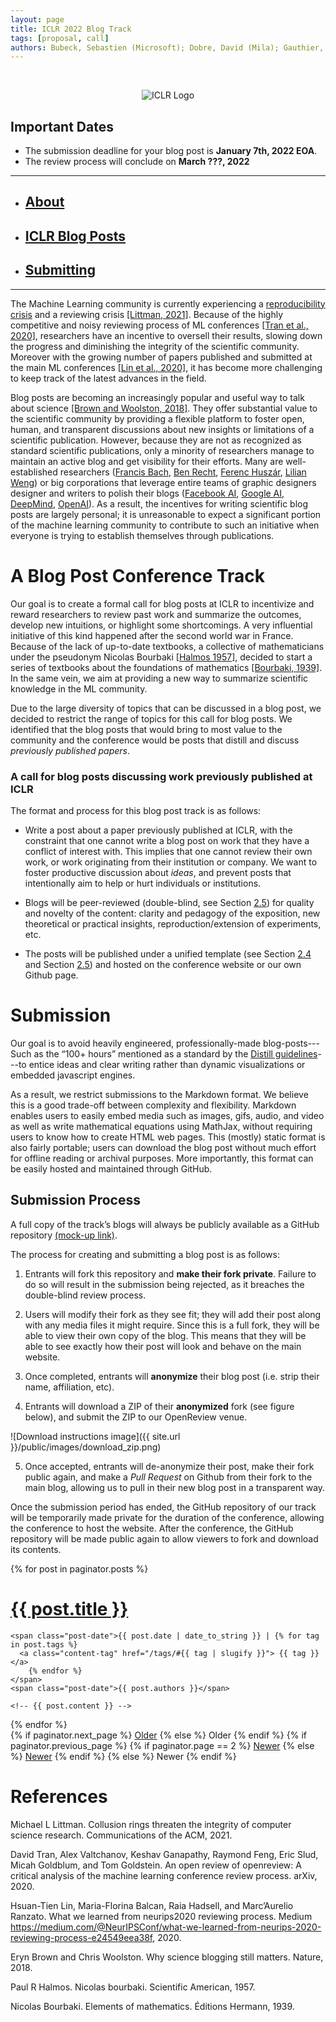 ```yaml
---
layout: page
title: ICLR 2022 Blog Track
tags: [proposal, call]
authors: Bubeck, Sebastien (Microsoft); Dobre, David (Mila); Gauthier, Charlie (Mila); Gidel, Gauthier (Mila); Vernade, Claire (DeepMind)
---
```


<br>
<p align="center">
  <img src="{{ sit.url }}/public/images/2021/2021-09-01-sample-submission/ICLR-logo.png" alt="ICLR Logo">
</p>

## Important Dates

- The submission deadline for your blog post is **January 7th, 2022 EOA**.
- The review process will conclude on **March ???, 2022**

---

- <h2><a href="about">About</a></h2>
- <h2><a href="blog">ICLR Blog Posts</a></h2>
- <h2><a href="submitting">Submitting</a></h2>

---

<!-- # Motivation -->

The Machine Learning community is currently experiencing a
[reproducibility crisis](https://neuripsconf.medium.com/designing-the-reproducibility-program-for-neurips-2020-7fcccaa5c6ad)
and a reviewing crisis [[Littman, 2021]](#Litt). Because of the highly competitive and noisy
reviewing process of ML conferences [[Tran et al., 2020]](#Tran), researchers have an incentive to
oversell their results, slowing down the progress and diminishing the
integrity of the scientific community. Moreover with the growing number
of papers published and submitted at the main ML conferences [[Lin et al., 2020]](#Lin), it has
become more challenging to keep track of the latest advances in the
field.

Blog posts are becoming an increasingly popular and useful way to talk
about science [[Brown and Woolston, 2018]](#Brow).
They offer substantial value to the scientific community
by providing a flexible platform to foster open, human, and transparent
discussions about new insights or limitations of a scientific
publication. However, because they are not as recognized as standard
scientific publications, only a minority of researchers manage to
maintain an active blog and get visibility for their efforts. Many are
well-established researchers ([Francis Bach](https://francisbach.com/),
[Ben Recht](https://www.argmin.net/), [Ferenc
Huszár](https://www.inference.vc/), [Lilian
Weng](https://lilianweng.github.io/lil-log/)) or big corporations that
leverage entire teams of graphic designers designer and writers to
polish their blogs ([Facebook AI](https://ai.facebook.com/blog/?page=1),
[Google AI](https://ai.googleblog.com/),
[DeepMind](https://deepmind.com/blog),
[OpenAI](https://openai.com/blog/)). As a result, the incentives for
writing scientific blog posts are largely personal; it is unreasonable
to expect a significant portion of the machine learning community to
contribute to such an initiative when everyone is trying to establish
themselves through publications.


# A Blog Post Conference Track

Our goal is to create a formal call for blog posts at ICLR to
incentivize and reward researchers to review past work and summarize the
outcomes, develop new intuitions, or highlight some shortcomings. A very
influential initiative of this kind happened after the second world war
in France. Because of the lack of up-to-date textbooks, a collective of
mathematicians under the pseudonym Nicolas Bourbaki [[Halmos 1957]](#Halm), decided to start a
series of textbooks about the foundations of mathematics [[Bourbaki, 1939]](#Bour).
In the same vein, we aim at providing a new way to summarize scientific knowledge in
the ML community.

Due to the large diversity of topics that can be discussed in a blog
post, we decided to restrict the range of topics for this call for blog
posts. We identified that the blog posts that would bring to most value
to the community and the conference would be posts that distill and
discuss *previously published papers*.

### A call for blog posts discussing work previously published at ICLR

The format and process for this blog post track is as follows:

-   Write a post about a paper previously published at ICLR, with the
    constraint that one cannot write a blog post on work that they have
    a conflict of interest with. This implies that one cannot review
    their own work, or work originating from their institution or
    company. We want to foster productive discussion about *ideas*, and
    prevent posts that intentionally aim to help or hurt individuals or
    institutions.

-   Blogs will be peer-reviewed (double-blind, see
    Section <a href="#sub:sub_process" data-reference-type="ref" data-reference="sub:sub_process">2.5</a>)
    for quality and novelty of the content: clarity and pedagogy of the
    exposition, new theoretical or practical insights,
    reproduction/extension of experiments, etc.

-   The posts will be published under a unified template (see
    Section <a href="#sub:sub_format" data-reference-type="ref" data-reference="sub:sub_format">2.4</a>
    and
    Section <a href="#sub:sub_process" data-reference-type="ref" data-reference="sub:sub_process">2.5</a>)
    and hosted on the conference website or our own Github page.


# Submission

Our goal is to avoid heavily engineered, professionally-made
blog-posts---Such as the “100+ hours” mentioned as a standard by the [Distill
  guidelines](https://distill.pub/journal/)---to entice ideas and clear writing rather than dynamic
visualizations or embedded javascript engines.

As a result, we restrict submissions to the Markdown format. We believe
this is a good trade-off between complexity and flexibility. Markdown
enables users to easily embed media such as images, gifs, audio, and
video as well as write mathematical equations using MathJax, without
requiring users to know how to create HTML web pages. This (mostly)
static format is also fairly portable; users can download the blog post
without much effort for offline reading or archival purposes. More
importantly, this format can be easily hosted and maintained through
GitHub.

## Submission Process

A full copy of the track’s blogs will always be publicly available as a
GitHub repository [(mock-up
link)](https://github.com/bourbaki-blogchain/bourbaki-blogchain.github.io).

The process for creating and submitting a blog post is as follows:

1. Entrants will fork this repository and **make their fork private**.
    Failure to do so will result in the submission being rejected, as it
    breaches the double-blind review process.

2. Users will modify their fork as they see fit; they will add their post
    along with any media files it might require. Since this is a full fork,
    they will be able to view their own copy of the blog. This means that
    they will be able to see exactly how their post will look and behave
    on the main website.

3. Once completed, entrants will **anonymize** their blog post (i.e. strip their
    name, affiliation, etc).

4. Entrants will download a ZIP of their **anonymized** fork (see figure
    below), and submit the ZIP to our OpenReview venue.

![Download instructions image]({{ site.url }}/public/images/download_zip.png)

5.  Once accepted, entrants will de-anonymize their post, make their fork
    public again, and make a *Pull Request* on Github from their fork to the
    main blog, allowing us to pull in their new blog post in a transparent
    way.

Once the submission period has ended, the GitHub repository of our track will
be temporarily made private for the duration of the conference, allowing the
conference to host the website. After the conference, the GitHub repository will
be made public again to allow viewers to fork and download its contents.



<div class="posts">
  {% for post in paginator.posts %}
  <div >
    <h1 class="post-title">
      <a href="{{ post.url | absolute_url }}">
        {{ post.title }}
      </a>
    </h1>

    <span class="post-date">{{ post.date | date_to_string }} | {% for tag in post.tags %}
      <a class="content-tag" href="/tags/#{{ tag | slugify }}"> {{ tag }} </a>
        {% endfor %}
    </span>
    <span class="post-date">{{ post.authors }}</span>

    <!-- {{ post.content }} -->
  </div>
  {% endfor %}
</div>

<div class="pagination">
  {% if paginator.next_page %}
    <a class="pagination-item older" href="{{ paginator.next_page_path | absolute_url }}">Older</a>
  {% else %}
    <span class="pagination-item older">Older</span>
  {% endif %}
  {% if paginator.previous_page %}
    {% if paginator.page == 2 %}
      <a class="pagination-item newer" href="{{ '/' | absolute_url }}">Newer</a>
    {% else %}
      <a class="pagination-item newer" href="{{ paginator.previous_page_path | absolute_url }}">Newer</a>
    {% endif %}
  {% else %}
    <span class="pagination-item newer">Newer</span>
  {% endif %}
</div>


# References

<a name="Litt">Michael L Littman. Collusion rings threaten the integrity of computer science research. Communications of the ACM, 2021.</a>

<a name="Tran">David Tran, Alex Valtchanov, Keshav Ganapathy, Raymond Feng, Eric Slud, Micah Goldblum, and Tom Goldstein. An open review of openreview: A critical analysis of the machine learning conference review process. arXiv, 2020. </a>

<a name="Lin">Hsuan-Tien Lin, Maria-Florina Balcan, Raia Hadsell, and Marc’Aurelio Ranzato. What we learned from neurips2020 reviewing process. Medium https://medium.com/@NeurIPSConf/what-we-learned-from-neurips-2020-reviewing-process-e24549eea38f, 2020. </a>

<a name="Brow">Eryn Brown and Chris Woolston. Why science blogging still matters. Nature, 2018.</a>

<a name="Halm">Paul R Halmos. Nicolas bourbaki. Scientific American, 1957.<a>

<a name="Bour">Nicolas Bourbaki. Elements of mathematics. Éditions Hermann, 1939.</a>





